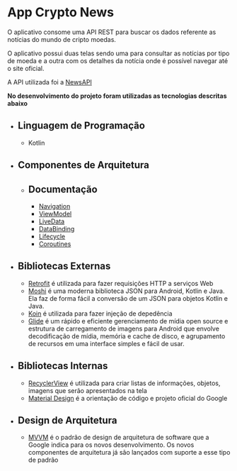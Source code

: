 # App Crypto News

O aplicativo consome uma API REST para buscar os dados referente as notícias do mundo de cripto moedas.

O aplicativo possui duas telas sendo uma para consultar as notícias por tipo de moeda e a outra com os detalhes da notícia onde é possível navegar até o site oficial.

A API utilizada foi a [NewsAPI](https://newsapi.org/)


**No desenvolvimento do projeto foram utilizadas as tecnologias descritas abaixo**


- Linguagem de Programação
  - 
  - Kotlin

- Componentes de Arquitetura
  -
  - Documentação
    - 
    - [Navigation](https://developer.android.com/guide/navigation)
    - [ViewModel](https://developer.android.com/topic/libraries/architecture/viewmodel#sharing)
    - [LiveData](https://developer.android.com/topic/libraries/architecture/livedata)
    - [DataBinding](https://developer.android.com/topic/libraries/data-binding)
    - [Lifecycle](https://developer.android.com/topic/libraries/architecture/lifecycle)
    - [Coroutines](https://developer.android.com/topic/libraries/architecture/coroutines)
    
- Bibliotecas Externas
  - 
  - [Retrofit](https://square.github.io/retrofit/) é utilizada para fazer requisições HTTP a serviços Web
  - [Moshi](https://github.com/square/moshi) é uma moderna biblioteca JSON para Android, Kotlin e Java. Ela faz de forma fácil a conversão de um JSON para objetos Kotlin e Java.
  - [Koin](https://insert-koin.io/) é utilizada para fazer injeção de depedência
  - [Glide](https://github.com/bumptech/glide) é um rápido e eficiente gerenciamento de mídia open source e estrutura de carregamento de imagens para Android que envolve decodificação de mídia, memória e cache de disco, e agrupamento de recursos em uma interface simples e fácil de usar.
  
- Bibliotecas Internas
  -
  - [RecyclerView](https://developer.android.com/guide/topics/ui/layout/recyclerview) é utilizada para criar listas de informações, objetos, imagens que serão apresentados na tela
  - [Material Design](https://material.io/) é a orientação de código e projeto oficial do Google
  
- Design de Arquitetura
  - 
  - [MVVM](https://medium.com/involves-rocks/observa%C3%A7%C3%B5es-sobre-mvp-mvvm-e-outras-letras-c00656058f44) é o padrão de design de arquitetura de software que a Google indica para os novos desenvolvimento. Os novos componentes de arquitetura já são lançados com suporte a esse tipo de padrão 

